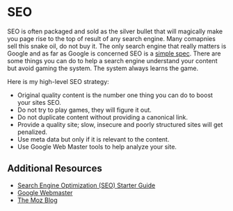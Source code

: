 # SEO
SEO is often packaged and sold as the silver bullet that will magically make you page rise to the top of result of any search engine. Many comapnies sell this snake oil, do not buy it. The only search engine that really matters is Google and as far as Google is concerned SEO is a [simple spec](https://support.google.com/webmasters/answer/7451184?hl=en). There are some things you can do to help a search engine understand your content but avoid gaming the system. The system always learns the game. 

Here is my high-level SEO strategy:
* Original quality content is the number one thing you can do to boost your sites SEO.
* Do not try to play games, they will figure it out.
* Do not duplicate content without providing a canonical link.
* Provide a quality site; slow, insecure and poorly structured sites will get penalized.
* Use meta data but only if it is relevant to the content.
* Use Google Web Master tools to help analyze your site.

## Additional Resources
* [Search Engine Optimization (SEO) Starter Guide](https://support.google.com/webmasters/answer/7451184?hl=en)
* [Google Webmaster](https://www.google.com/webmasters/support/)
* [The Moz Blog](https://moz.com/blog)
